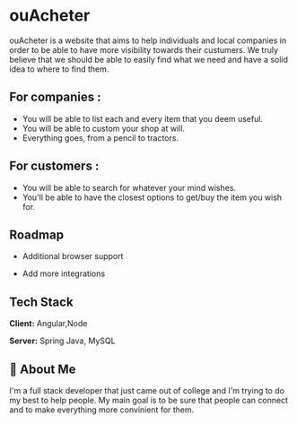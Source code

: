 
# ouAcheter

ouAcheter is a website that aims to help individuals and local companies in order to be able to have more visibility towards their custumers.
We truly believe that we should be able to easily find what we need and have a solid idea to where to find them.

For companies :
-

- You will be able to list each and every item that you deem useful.
- You will be able to custom your shop at will.
- Everything goes, from a pencil to tractors.

For customers :
- 
- You will be able to search for whatever your mind wishes.
- You'll be able to have the closest options to get/buy the item you wish for.

## Roadmap

- Additional browser support

- Add more integrations


## Tech Stack

**Client:** Angular,Node

**Server:** Spring Java, MySQL


## 🚀 About Me
I'm a full stack developer that just came out of college and I'm trying to do my best to help people.
My main goal is to be sure that people can connect and to make everything more convinient for them.




